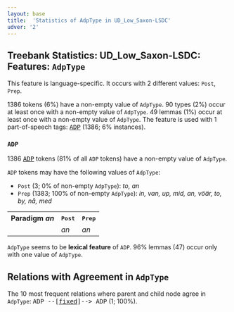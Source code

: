 ```yaml
---
layout: base
title:  'Statistics of AdpType in UD_Low_Saxon-LSDC'
udver: '2'
---
```


## Treebank Statistics: UD_Low_Saxon-LSDC: Features: `AdpType`

This feature is language-specific.
It occurs with 2 different values: `Post`, `Prep`.

1386 tokens (6%) have a non-empty value of `AdpType`.
90 types (2%) occur at least once with a non-empty value of `AdpType`.
49 lemmas (1%) occur at least once with a non-empty value of `AdpType`.
The feature is used with 1 part-of-speech tags: <tt><a href="nds_lsdc-pos-ADP.html">ADP</a></tt> (1386; 6% instances).

### `ADP`

1386 <tt><a href="nds_lsdc-pos-ADP.html">ADP</a></tt> tokens (81% of all `ADP` tokens) have a non-empty value of `AdpType`.

`ADP` tokens may have the following values of `AdpType`:

* `Post` (3; 0% of non-empty `AdpType`): <em>to, an</em>
* `Prep` (1383; 100% of non-empty `AdpType`): <em>in, van, up, mid, an, vöär, to, by, nå, med</em>

<table>
  <tr><th>Paradigm <i>an</i></th><th><tt>Post</tt></th><th><tt>Prep</tt></th></tr>
  <tr><td><tt></tt></td><td><em>an</em></td><td><em>an</em></td></tr>
</table>

`AdpType` seems to be **lexical feature** of `ADP`. 96% lemmas (47) occur only with one value of `AdpType`.

## Relations with Agreement in `AdpType`

The 10 most frequent relations where parent and child node agree in `AdpType`:
<tt>ADP --[<tt><a href="nds_lsdc-dep-fixed.html">fixed</a></tt>]--> ADP</tt> (1; 100%).

